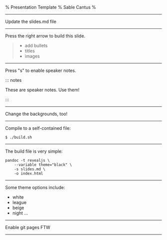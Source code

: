% Presentation Template
% Sable Cantus
% <date>


--- 

Update the slides.md file

---

Press the right arrow to build this slide.

> * add bullets
> * titles
> * images

---

Press "s" to enable speaker notes.

::: notes

These are speaker notes. Use them!

:::

---

<section data-background-color="rgb(70, 70, 255)">
  <p>Change the backgrounds, too!</p>
</section>

---

Compile to a self-contained file:

    $ ./build.sh
    
---

The build file is very simple:

    pandoc -t revealjs \
        --variable theme="black" \
        -s slides.md \
        -o index.html


---

Some theme options include:

* white
* league
* beige
* night
...

---

Enable git pages FTW

---

<section data-background-image="img/cat.jpg">
</section>